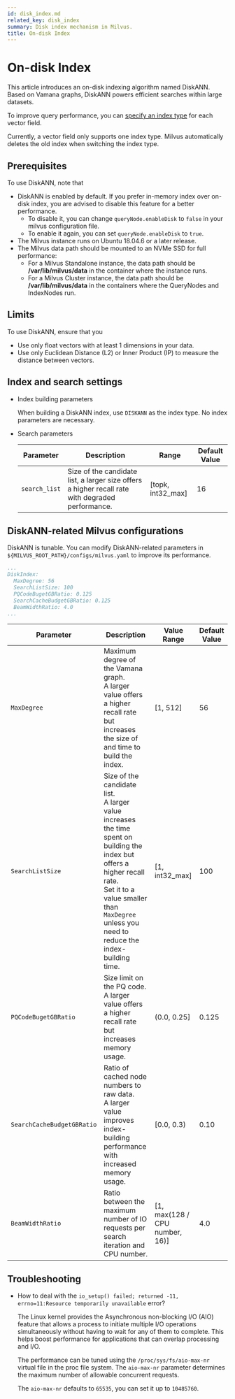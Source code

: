 ```yaml
---
id: disk_index.md
related_key: disk_index
summary: Disk index mechanism in Milvus.
title: On-disk Index
---
```


# On-disk Index

This article introduces an on-disk indexing algorithm named DiskANN. Based on Vamana graphs, DiskANN powers efficient searches within large datasets.

To improve query performance, you can [specify an index type](index-vector-fields.md) for each vector field. 

<div class="alert note"> 
Currently, a vector field only supports one index type. Milvus automatically deletes the old index when switching the index type.
</div>

## Prerequisites

To use DiskANN, note that
- DiskANN is enabled by default. If you prefer in-memory index over on-disk index, you are advised to disable this feature for a better performance.
  - To disable it, you can change `queryNode.enableDisk` to `false` in your milvus configuration file.
  - To enable it again, you can set `queryNode.enableDisk` to `true`.
- The Milvus instance runs on Ubuntu 18.04.6 or a later release.
- The Milvus data path should be mounted to an NVMe SSD for full performance:
  - For a Milvus Standalone instance, the data path should be **/var/lib/milvus/data** in the container where the instance runs.
  - For a Milvus Cluster instance, the data path should be **/var/lib/milvus/data** in the containers where the QueryNodes and IndexNodes run.

## Limits

To use DiskANN, ensure that you
- Use only float vectors with at least 1 dimensions in your data.
- Use only Euclidean Distance (L2) or Inner Product (IP) to measure the distance between vectors.

## Index and search settings

 - Index building parameters

   When building a DiskANN index, use `DISKANN` as the index type. No index parameters are necessary.

- Search parameters

  | Parameter     | Description                         | Range                                           | Default Value     |
  | ------------- | ----------------------------------- | ----------------------------------------------- |-------------------|
  | `search_list` | Size of the candidate list, a larger size offers a higher recall rate with degraded performance. | [topk, int32_max] | 16 |

## DiskANN-related Milvus configurations

DiskANN is tunable. You can modify DiskANN-related parameters in `${MILVUS_ROOT_PATH}/configs/milvus.yaml` to improve its performance.

```YAML
...
DiskIndex:
  MaxDegree: 56
  SearchListSize: 100
  PQCodeBugetGBRatio: 0.125
  SearchCacheBudgetGBRatio: 0.125
  BeamWidthRatio: 4.0
...
```

| Parameter | Description | Value Range | Default Value |
| --- | --- | --- | --- |
| `MaxDegree` | Maximum degree of the Vamana graph. <br> A larger value offers a higher recall rate but increases the size of and time to build the index. | [1, 512] | 56 | 
| `SearchListSize` | Size of the candidate list. <br> A larger value increases the time spent on building the index but offers a higher recall rate. <br> Set it to a value smaller than `MaxDegree` unless you need to reduce the index-building time. | [1, int32_max] | 100 |
| `PQCodeBugetGBRatio` | Size limit on the PQ code. <br> A larger value offers a higher recall rate but increases memory usage. | (0.0, 0.25] | 0.125 |
| `SearchCacheBudgetGBRatio` | Ratio of cached node numbers to raw data. <br> A larger value improves index-building performance with increased memory usage. | [0.0, 0.3) | 0.10 |
| `BeamWidthRatio` | Ratio between the maximum number of IO requests per search iteration and CPU number. | [1, max(128 / CPU number, 16)] | 4.0 |

## Troubleshooting

- How to deal with the `io_setup() failed; returned -11, errno=11:Resource temporarily unavailable` error?

  The Linux kernel provides the Asynchronous non-blocking I/O (AIO) feature that allows a process to initiate multiple I/O operations simultaneously without having to wait for any of them to complete. This helps boost performance for applications that can overlap processing and I/O.

  The performance can be tuned using the `/proc/sys/fs/aio-max-nr` virtual file in the proc file system. The `aio-max-nr` parameter determines the maximum number of allowable concurrent requests.

  The `aio-max-nr` defaults to `65535`, you can set it up to `10485760`.
